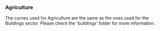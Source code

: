 ### Agriculture
The curves used for Agriculture are the same as the ones used for the Buildings sector. Please check the 'buildings' folder for more information.